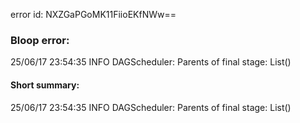 error id: NXZGaPGoMK11FiioEKfNWw==
### Bloop error:

25/06/17 23:54:35 INFO DAGScheduler: Parents of final stage: List()
#### Short summary: 

25/06/17 23:54:35 INFO DAGScheduler: Parents of final stage: List()